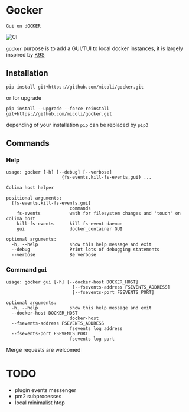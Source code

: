 # Gocker

`Gui on dOCKER`

![CI](https://github.com/micoli/gocker/actions/workflows/ci.yml/badge.svg)

`gocker` purpose is to add a GUI/TUI to local docker instances, it is largely inspired by [K9S](https://k9scli.io/)


## Installation
```
pip install git+https://github.com/micoli/gocker.git
```
or for upgrade
```
pip install --upgrade --force-reinstall git+https://github.com/micoli/gocker.git
```

depending of your installation `pip` can be replaced by `pip3`

## Commands

### Help
[//]: <> (command-placeholder-start "gocker --help")
```
usage: gocker [-h] [--debug] [--verbose]
                     {fs-events,kill-fs-events,gui} ...

Colima host helper

positional arguments:
  {fs-events,kill-fs-events,gui}
                        commands
    fs-events           wath for filesystem changes and 'touch' on colima host
    kill-fs-events      kill fs-event daemon
    gui                 docker_container GUI

optional arguments:
  -h, --help            show this help message and exit
  --debug               Print lots of debugging statements
  --verbose             Be verbose
```
[//]: <> (command-placeholder-end)


### Command `gui`
[//]: <> (command-placeholder-start "gocker gui --help")
```
usage: gocker gui [-h] [--docker-host DOCKER_HOST]
                         [--fsevents-address FSEVENTS_ADDRESS]
                         [--fsevents-port FSEVENTS_PORT]

optional arguments:
  -h, --help            show this help message and exit
  --docker-host DOCKER_HOST
                        docker-host
  --fsevents-address FSEVENTS_ADDRESS
                        fsevents log address
  --fsevents-port FSEVENTS_PORT
                        fsevents log port
```
[//]: <> (command-placeholder-end)


Merge requests are welcomed


# TODO
- plugin events messenger
- pm2 subprocesses
- local minimalist htop
